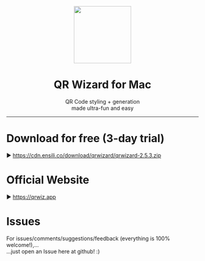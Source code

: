 <p align=center>
  <img height="150px" src="https://github.com/enSili-co/qr wizard/raw/main/images/logo.png"/>
</p>
<h1 align=center>QR Wizard for Mac</h1>
<p align=center>
  QR Code styling + generation<br/>made ultra-fun and easy
</p>


---

# Download for free (3-day trial)

▶︎ https://cdn.ensili.co/download/qrwizard/qrwizard-2.5.3.zip

# Official Website

▶︎ https://qrwiz.app

# Issues

For issues/comments/suggestions/feedback (everything is 100% welcome!),...    
...just open an Issue here at github! :)
